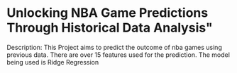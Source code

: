 # Unlocking NBA Game Predictions Through Historical Data Analysis"

Description: This Project aims to predict the outcome of nba games using previous data. There are over 15 features used for the prediction. The model being used is Ridge Regression
